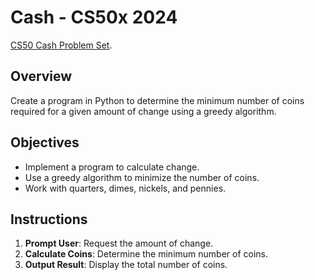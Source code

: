 # Cash - CS50x 2024

[CS50 Cash Problem Set](https://cs50.harvard.edu/x/2024/psets/6/cash/).

## Overview

Create a program in Python to determine the minimum number of coins required for a given amount of change using a greedy algorithm.

## Objectives

- Implement a program to calculate change.
- Use a greedy algorithm to minimize the number of coins.
- Work with quarters, dimes, nickels, and pennies.

## Instructions

1. **Prompt User**: Request the amount of change.
2. **Calculate Coins**: Determine the minimum number of coins.
3. **Output Result**: Display the total number of coins.